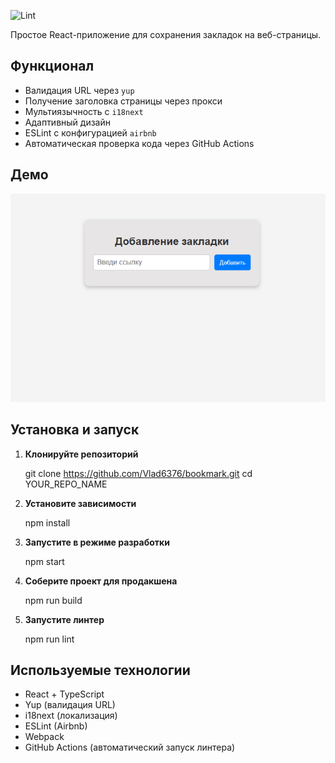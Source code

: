 ![Lint](https://github.com/Vlad6376/bookmark/actions/workflows/eslint.yml/badge.svg)

Простое React-приложение для сохранения закладок на веб-страницы.

##  Функционал
-  Валидация URL через `yup`
-  Получение заголовка страницы через прокси
-  Мультиязычность с `i18next`
-  Адаптивный дизайн
-  ESLint с конфигурацией `airbnb`
-  Автоматическая проверка кода через GitHub Actions

##  Демо
![Demo](demo.gif)

##  Установка и запуск

1. **Клонируйте репозиторий**  

    git clone https://github.com/Vlad6376/bookmark.git
    cd YOUR_REPO_NAME

2.  **Установите зависимости**

    npm install

3.  **Запустите в режиме разработки**

    npm start

4.  **Соберите проект для продакшена**

    npm run build

5.  **Запустите линтер**

    npm run lint

##    Используемые технологии

-   React + TypeScript
-   Yup (валидация URL)
-   i18next (локализация)
-   ESLint (Airbnb)
-   Webpack
-   GitHub Actions (автоматический запуск линтера)